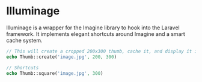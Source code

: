Illuminage
==========

Illuminage is a wrapper for the Imagine library to hook into the Laravel framework. It implements elegant shortcuts around Imagine and a smart cache system.

```php
// This will create a cropped 200x300 thumb, cache it, and display it in an image tag
echo Thumb::create('image.jpg', 200, 300)

// Shortcuts
echo Thumb::square('image.jpg', 300)
```